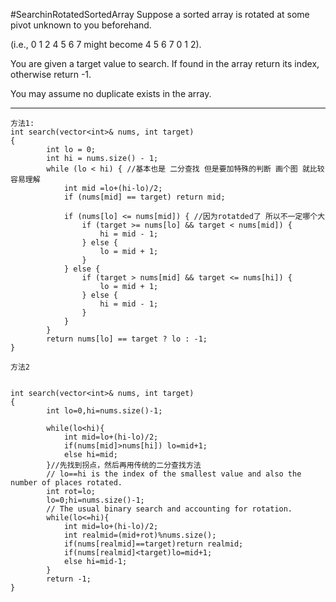 #SearchinRotatedSortedArray
Suppose a sorted array is rotated at some pivot unknown to you beforehand.

(i.e., 0 1 2 4 5 6 7 might become 4 5 6 7 0 1 2).

You are given a target value to search. If found in the array return its index, otherwise return -1.

You may assume no duplicate exists in the array.


---


```
方法1: 
int search(vector<int>& nums, int target) 
{
        int lo = 0;
        int hi = nums.size() - 1;
        while (lo < hi) { //基本也是 二分查找 但是要加特殊的判断 画个图 就比较容易理解
            int mid =lo+(hi-lo)/2;
            if (nums[mid] == target) return mid;
    
            if (nums[lo] <= nums[mid]) { //因为rotatded了 所以不一定哪个大
                if (target >= nums[lo] && target < nums[mid]) {
                    hi = mid - 1;
                } else {
                    lo = mid + 1;
                }
            } else {
                if (target > nums[mid] && target <= nums[hi]) {
                    lo = mid + 1;
                } else {
                    hi = mid - 1;
                }
            }
        }
        return nums[lo] == target ? lo : -1;
}

方法2


int search(vector<int>& nums, int target) 
{
        int lo=0,hi=nums.size()-1;
       
        while(lo<hi){
            int mid=lo+(hi-lo)/2;
            if(nums[mid]>nums[hi]) lo=mid+1;
            else hi=mid;
        }//先找到拐点，然后再用传统的二分查找方法
        // lo==hi is the index of the smallest value and also the number of places rotated.
        int rot=lo;
        lo=0;hi=nums.size()-1;
        // The usual binary search and accounting for rotation.
        while(lo<=hi){
            int mid=lo+(hi-lo)/2;
            int realmid=(mid+rot)%nums.size();
            if(nums[realmid]==target)return realmid;
            if(nums[realmid]<target)lo=mid+1;
            else hi=mid-1;
        }
        return -1;
}
```